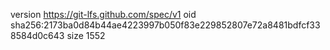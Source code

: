 version https://git-lfs.github.com/spec/v1
oid sha256:2173ba0d84b44ae4223997b050f83e229852807e72a8481bdfcf338584d0c643
size 1552
